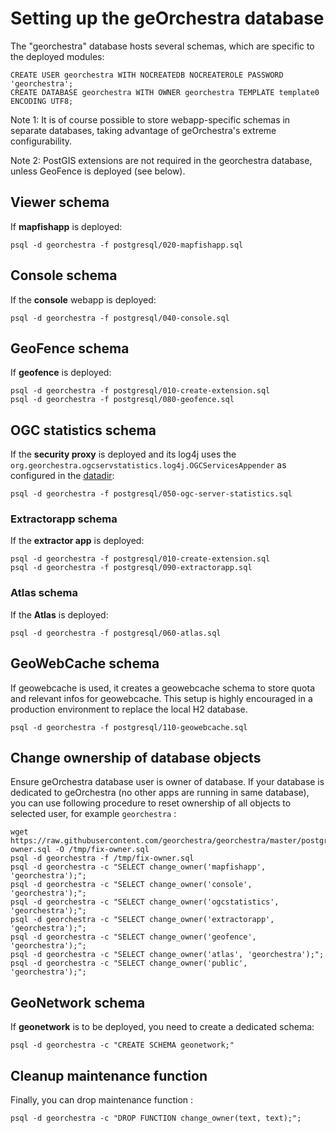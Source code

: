 # Setting up the geOrchestra database

The "georchestra" database hosts several schemas, which are specific to the deployed modules:
```
CREATE USER georchestra WITH NOCREATEDB NOCREATEROLE PASSWORD 'georchestra';
CREATE DATABASE georchestra WITH OWNER georchestra TEMPLATE template0 ENCODING UTF8;
```

Note 1: It is of course possible to store webapp-specific schemas in separate databases, taking advantage of geOrchestra's extreme configurability.

Note 2: PostGIS extensions are not required in the georchestra database, unless GeoFence is deployed (see below).

## Viewer schema

If **mapfishapp** is deployed:
```
psql -d georchestra -f postgresql/020-mapfishapp.sql
```

## Console schema

If the **console** webapp is deployed:
```
psql -d georchestra -f postgresql/040-console.sql
```

## GeoFence schema

If **geofence** is deployed:
```
psql -d georchestra -f postgresql/010-create-extension.sql
psql -d georchestra -f postgresql/080-geofence.sql
```

## OGC statistics schema

If the **security proxy** is deployed and its log4j uses the `org.georchestra.ogcservstatistics.log4j.OGCServicesAppender` as configured in the [datadir](https://github.com/georchestra/datadir/blob/docker-master/security-proxy/log4j/log4j.properties):
```
psql -d georchestra -f postgresql/050-ogc-server-statistics.sql
```

### Extractorapp schema

If the **extractor app** is deployed:
```
psql -d georchestra -f postgresql/010-create-extension.sql
psql -d georchestra -f postgresql/090-extractorapp.sql
```

### Atlas schema

If the **Atlas** is deployed:
```
psql -d georchestra -f postgresql/060-atlas.sql
```

## GeoWebCache schema

If geowebcache is used, it creates a geowebcache schema to store quota and relevant infos for
geowebcache. This setup is highly encouraged in a production environment to replace the local H2 database.

```
psql -d georchestra -f postgresql/110-geowebcache.sql
```

## Change ownership of database objects

Ensure geOrchestra database user is owner of database. If your database is dedicated to geOrchestra (no other
apps are running in same database), you can use following procedure to reset ownership of all objects to selected user, for
example ```georchestra``` :

```
wget https://raw.githubusercontent.com/georchestra/georchestra/master/postgresql/fix-owner.sql -O /tmp/fix-owner.sql
psql -d georchestra -f /tmp/fix-owner.sql
psql -d georchestra -c "SELECT change_owner('mapfishapp', 'georchestra');";
psql -d georchestra -c "SELECT change_owner('console', 'georchestra');";
psql -d georchestra -c "SELECT change_owner('ogcstatistics', 'georchestra');";
psql -d georchestra -c "SELECT change_owner('extractorapp', 'georchestra');";
psql -d georchestra -c "SELECT change_owner('geofence', 'georchestra');";
psql -d georchestra -c "SELECT change_owner('atlas', 'georchestra');";
psql -d georchestra -c "SELECT change_owner('public', 'georchestra');";
```

## GeoNetwork schema

If **geonetwork** is to be deployed, you need to create a dedicated schema:
```
psql -d georchestra -c "CREATE SCHEMA geonetwork;"
```

## Cleanup maintenance function

Finally, you can drop maintenance function :
```
psql -d georchestra -c "DROP FUNCTION change_owner(text, text);";
```
